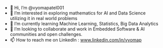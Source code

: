 - 👋 Hi, I’m @vyomapatel001
- 👀 I’m interested in exploring mathematics for AI and Data Science utilizing it in real world problems
- 🌱 I’m currently learning Machine Learning, Statistics, Big Data Analytics
- 💞️ I’m looking to collaborate and work in Embedded Software & AI communities and open challenges. 
- 📫 How to reach me on LinkedIn : www.linkedin.com/in/vyomap

<!---
nerdyvyoma136/nerdyvyoma136 is a ✨ special ✨ repository because its `README.md` (this file) appears on your GitHub profile.
You can click the Preview link to take a look at your changes.
--->
